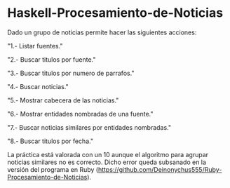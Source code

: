 # Haskell-Procesamiento-de-Noticias

Dado un grupo de noticias permite hacer las siguientes acciones:

"1.- Listar fuentes."

"2.- Buscar titulos por fuente."

"3.- Buscar titulos por numero de parrafos."

"4.- Buscar noticias."

"5.- Mostrar cabecera de las noticias."

"6.- Mostrar entidades nombradas de una fuente."

"7.- Buscar noticias similares por entidades nombradas."

"8.- Buscar titulos por fecha."

La práctica está valorada con un 10 aunque el algoritmo para agrupar noticias similares no es correcto. Dicho error queda subsanado en la versión del programa en Ruby (https://github.com/Deinonychus555/Ruby-Procesamiento-de-Noticias).
